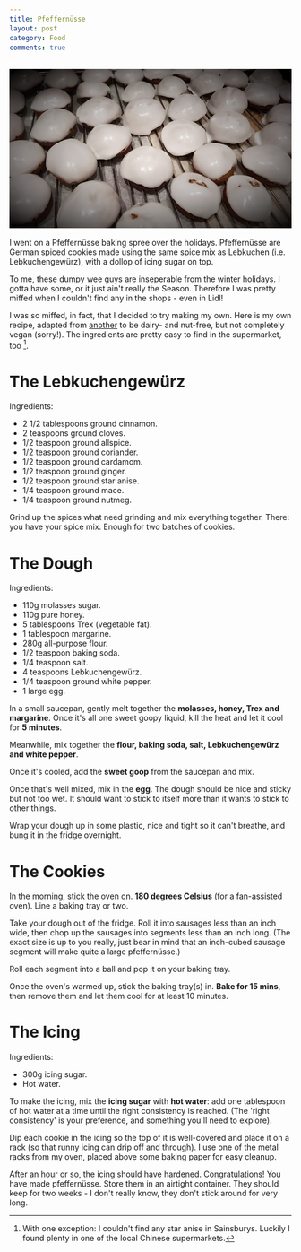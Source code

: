 ```yaml
---
title: Pfeffernüsse
layout: post
category: Food
comments: true
---
```


![](/images/2022/01/pfeffernusse.jpg "It's them!")

I went on a Pfeffernüsse baking spree over the holidays. Pfeffernüsse are German spiced cookies made using the same spice mix as Lebkuchen (i.e. Lebkuchengewürz), with a dollop of icing sugar on top. 

To me, these dumpy wee guys are inseperable from the winter holidays. I gotta have some, or it just ain't really the Season. Therefore I was pretty miffed when I couldn't find any in the shops - even in Lidl! 

I was so miffed, in fact, that I decided to try making my own. Here is my own recipe, adapted from [another](https://www.daringgourmet.com/pfeffernuesse-german-iced-gingerbread-cookies/#recipe) to be dairy- and nut-free, but not completely vegan (sorry!). The ingredients are pretty easy to find in the supermarket, too [^1].

# The Lebkuchengewürz

Ingredients:

- 2 1/2 tablespoons ground cinnamon.
- 2 teaspoons ground cloves.
- 1/2 teaspoon ground allspice.
- 1/2 teaspoon ground coriander.
- 1/2 teaspoon ground cardamom.
- 1/2 teaspoon ground ginger.
- 1/2 teaspoon ground star anise.
- 1/4 teaspoon ground mace.
- 1/4 teaspoon ground nutmeg.

Grind up the spices what need grinding and mix everything together. There: you have your spice mix. Enough for two batches of cookies.

# The Dough

Ingredients:

- 110g molasses sugar.
- 110g pure honey.
- 5 tablespoons Trex (vegetable fat).
- 1 tablespoon margarine.
- 280g all-purpose flour.
- 1/2 teaspoon baking soda.
- 1/4 teaspoon salt.
- 4 teaspoons Lebkuchengewürz.
- 1/4 teaspoon ground white pepper.
- 1 large egg.

In a small saucepan, gently melt together the **molasses, honey, Trex and margarine**. Once it's all one sweet goopy liquid, kill the heat and let it cool for **5 minutes**.

Meanwhile, mix together the **flour, baking soda, salt, Lebkuchengewürz and white pepper**. 

Once it's cooled, add the **sweet goop** from the saucepan and mix. 

Once that's well mixed, mix in the **egg**. The dough should be nice and sticky but not too wet. It should want to stick to itself more than it wants to stick to other things.

Wrap your dough up in some plastic, nice and tight so it can't breathe, and bung it in the fridge overnight.

# The Cookies

In the morning, stick the oven on. **180 degrees Celsius** (for a fan-assisted oven). Line a baking tray or two.

Take your dough out of the fridge. Roll it into sausages less than an inch wide, then chop up the sausages into segments less than an inch long. (The exact size is up to you really, just bear in mind that an inch-cubed sausage segment will make quite a large pfeffernüsse.) 

Roll each segment into a ball and pop it on your baking tray.

Once the oven's warmed up, stick the baking tray(s) in. **Bake for 15 mins**, then remove them and let them cool for at least 10 minutes.

# The Icing

Ingredients:

- 300g icing sugar.
- Hot water.

To make the icing, mix the **icing sugar** with **hot water**: add one tablespoon of hot water at a time until the right consistency is reached. (The 'right consistency' is your preference, and something you'll need to explore). 

Dip each cookie in the icing so the top of it is well-covered and place it on a rack (so that runny icing can drip off and through). I use one of the metal racks from my oven, placed above some baking paper for easy cleanup.

After an hour or so, the icing should have hardened. Congratulations! You have made pfeffernüsse. Store them in an airtight container. They should keep for two weeks - I don't really know, they don't stick around for very long.

[^1]: With one exception: I couldn't find any star anise in Sainsburys. Luckily I found plenty in one of the local Chinese supermarkets.

